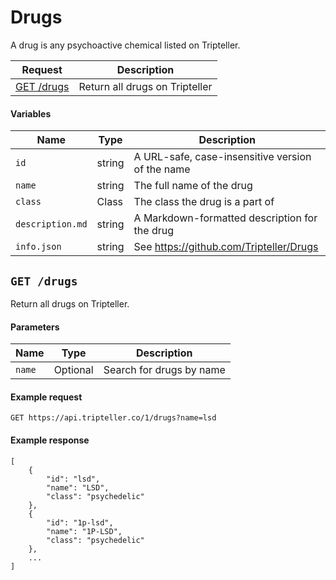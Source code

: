 # Drugs
A drug is any psychoactive chemical listed on Tripteller.

| Request | Description |
| --- | --- |
| [GET /drugs](#get-drugs) | Return all drugs on Tripteller |

#### Variables
| Name | Type | Description |
| --- | --- | --- |
| `id` | string | A URL-safe, case-insensitive version of the name |
| `name` | string | The full name of the drug |
| `class` | Class | The class the drug is a part of |
| `description.md` | string | A Markdown-formatted description for the drug |
| `info.json` | string | See https://github.com/Tripteller/Drugs |

## `GET /drugs`
Return all drugs on Tripteller.

#### Parameters
| Name | Type | Description |
| --- | --- | --- |
| `name` | Optional | Search for drugs by name |

#### Example request
    GET https://api.tripteller.co/1/drugs?name=lsd

#### Example response
    [
        {
            "id": "lsd",
            "name": "LSD",
            "class": "psychedelic"
        },
        {
            "id": "1p-lsd",
            "name": "1P-LSD",
            "class": "psychedelic"
        },
        ...
    ]
